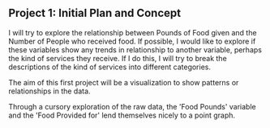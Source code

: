 ## Project 1: Initial Plan and Concept

I will try to explore the relationship between Pounds of Food given and the Number of People who received food. If possible, I would like to explore if these variables show any trends in relationship to another variable, perhaps the kind of services they receive. If I do this, I will try to break the descriptions of the kind of services into different categories. 

The aim of this first project will be a visualization to show patterns or relationships in the data.

Through a cursory exploration of the raw data, the 'Food Pounds' variable and the 'Food Provided for' lend themselves nicely to a point graph.

